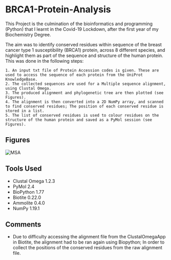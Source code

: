 # BRCA1-Protein-Analysis

This Project is the culmination of the bioinformatics and programming (Python) that I learnt in the Covid-19 Lockdown, after the first year of my Biochemistry Degree. 

The aim was to identify conserved residues within sequence of the breast cancer type 1 susceptibility (BRCA1) protein, across 8 different species, and highlight them as part of the sequence and structure of the human protein. This was done in the following steps:

	1. An input txt file of Protein Accession codes is given. These are used to access the sequence of each protein from the UniProt KnowledgeBase.
	2. The collected sequences are used for a Multiple sequence alignment, using Clustal Omega.
	3. The produced alignment and phylogenetic tree are then plotted (see Figures).
	4. The alignment is then converted into a 2D NumPy array, and scanned to find conserved residues; The position of each conserved residue is stored in a list.
	5. The list of conserved residues is used to colour residues on the structure of the human protein and saved as a PyMol session (see Figures).

## Figures

![MSA](https://user-images.githubusercontent.com/66531998/94668270-be762400-0307-11eb-8aeb-e3b9bf85bdb4.png)

## Tools Used

- Clustal Omega 1.2.3
- PyMol 2.4
- BioPython 1.77
- Biotite 0.22.0
- Ammolite 0.4.0
- NumPy 1.19.1

## Comments
- Due to difficulty accessing the alignment file from the ClustalOmegaApp in Biotite, the alignment had to be ran again using Biopython; In order to collect the positions of the conserved residues from the raw alignment file.
